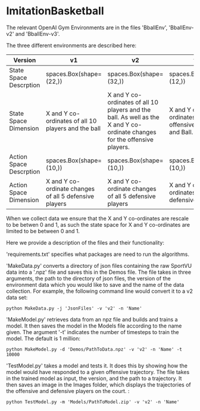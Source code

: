 # ImitationBasketball


The relevant OpenAI Gym Environments are in the files 'BballEnv', 'BballEnv-v2' and 'BballEnv-v3'.

The three different environments are described here:

| Version                 | v1                                                     | v2                                                                                                                         | v3                                                    |
|-------------------------|--------------------------------------------------------|----------------------------------------------------------------------------------------------------------------------------|-------------------------------------------------------|
| State Space Descrption  | spaces.Box(shape=(22,))                                | spaces.Box(shape=(32,))                                                                                                    | spaces.Box(shape=(12,))                               |
| State Space Dimension   | X and Y co-ordinates of all 10 players and the ball    | X and Y co-ordinates of all 10 players and the ball. As well as the X and Y co-ordinate changes for the offensive players. | X and Y co-ordinates of 5 offensive players and Ball. |
| Action Space Descrption | spaces.Box(shape=(10,))                                | spaces.Box(shape=(10,))                                                                                                    | spaces.Box(shape=(10,))                               |                      |
| Action Space Dimension  | X and Y co-ordinate changes of all 5 defensive players |  X and Y co-ordinate changes of all 5 defensive players                                                                     | X and Y co-ordinates of 5 defensive players.          |                         |                         |

When we collect data we ensure that the X and Y co-ordinates are rescale to be betwen 0 and 1, as such the state space for X and Y co-ordinates are limited to be between 0 and 1.

Here we provide a description of the files and their functionality:

'requirements.txt' specifies what packages are need to run the algorithms. 

'MakeData.py' converts a directory of json files containing the raw SportVU data into a '.npz' file and saves this in the Demos file.
The file takes in three arguments, the path to the directory of json files, the version of the environment data which you would like to save and the name of the data collection.
For example, the following command line would convert it to a v2 data set:

```
python MakeData.py -j 'JsonFiles' -v 'v2' -n 'Name'
```

'MakeModel.py' retrieves data from an npz file and builds and trains a model. It then saves the model in the Models file according to the name given. 
The argument '-t' indicates the number of timesteps to train the model. The default is 1 million:

```
python MakeModel.py -d 'Demos/PathToData.npz' -v 'v2' -n 'Name' -t 10000
```

'TestModel.py' takes a model and tests it. It does this by showing how the model would have responded to a given offensive trajectory.
The file takes in the trained model as input, the version, and the path to a trajectory. 
It then saves an image in the Images folder, which displays the trajectories of the offensive and defensive players on the court.  :

```
python TestModel.py -m 'Models/PathToModel.zip' -v 'v2' -n 'Name'
```